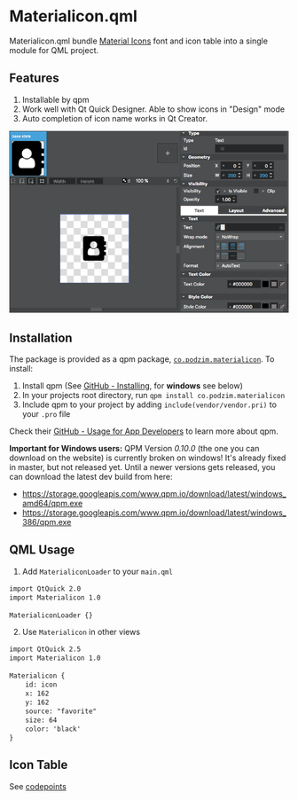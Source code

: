 # Materialicon.qml

Materialicon.qml bundle [Material Icons](https://material.io/icons/) font and
icon table into a single module for QML project.

## Features

1. Installable by qpm
2. Work well with Qt Quick Designer. Able to show icons in "Design" mode
3. Auto completion of icon name works in Qt Creator.

![Screenshot](https://raw.githubusercontent.com/longseespace/Materialicon.qml/master/docs/designmode.png)

## Installation

The package is provided as a qpm package,
[`co.podzim.materialicon`](https://www.qpm.io/packages/co.podzim.materialicon/index.html).
To install:

1. Install qpm (See
   [GitHub - Installing](https://github.com/Cutehacks/qpm/blob/master/README.md#installing),
   for **windows** see below)
2. In your projects root directory, run `qpm install co.podzim.materialicon`
3. Include qpm to your project by adding `include(vendor/vendor.pri)` to your
   `.pro` file

Check their
[GitHub - Usage for App Developers](https://github.com/Cutehacks/qpm/blob/master/README.md#usage-for-app-developers)
to learn more about qpm.

**Important for Windows users:** QPM Version _0.10.0_ (the one you can download
on the website) is currently broken on windows! It's already fixed in master,
but not released yet. Until a newer versions gets released, you can download the
latest dev build from here:

* https://storage.googleapis.com/www.qpm.io/download/latest/windows_amd64/qpm.exe
* https://storage.googleapis.com/www.qpm.io/download/latest/windows_386/qpm.exe

## QML Usage

1. Add `MaterialiconLoader` to your `main.qml`

```
import QtQuick 2.0
import Materialicon 1.0

MaterialiconLoader {}
```

2. Use `Materialicon` in other views

```
import QtQuick 2.5
import Materialicon 1.0

Materialicon {
    id: icon
    x: 162
    y: 162
    source: "favorite"
    size: 64
    color: 'black'
}
```

## Icon Table

See
[codepoints](https://github.com/longseespace/Materialicon.qml/blob/master/Materialicon/codepoints)
